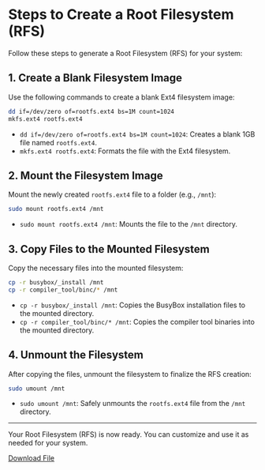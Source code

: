 # Steps to Create a Root Filesystem (RFS)

Follow these steps to generate a Root Filesystem (RFS) for your system:

## 1. Create a Blank Filesystem Image
Use the following commands to create a blank Ext4 filesystem image:

```bash
dd if=/dev/zero of=rootfs.ext4 bs=1M count=1024
mkfs.ext4 rootfs.ext4
```

- `dd if=/dev/zero of=rootfs.ext4 bs=1M count=1024`: Creates a blank 1GB file named `rootfs.ext4`.
- `mkfs.ext4 rootfs.ext4`: Formats the file with the Ext4 filesystem.

## 2. Mount the Filesystem Image
Mount the newly created `rootfs.ext4` file to a folder (e.g., `/mnt`):

```bash
sudo mount rootfs.ext4 /mnt
```

- `sudo mount rootfs.ext4 /mnt`: Mounts the file to the `/mnt` directory.

## 3. Copy Files to the Mounted Filesystem
Copy the necessary files into the mounted filesystem:

```bash
cp -r busybox/_install /mnt
cp -r compiler_tool/binc/* /mnt
```

- `cp -r busybox/_install /mnt`: Copies the BusyBox installation files to the mounted directory.
- `cp -r compiler_tool/binc/* /mnt`: Copies the compiler tool binaries into the mounted directory.

## 4. Unmount the Filesystem
After copying the files, unmount the filesystem to finalize the RFS creation:

```bash
sudo umount /mnt
```

- `sudo umount /mnt`: Safely unmounts the `rootfs.ext4` file from the `/mnt` directory.

---

Your Root Filesystem (RFS) is now ready. You can customize and use it as needed for your system.

[Download File](https://drive.google.com/file/d/1ksTqVTd2jdxr7GRt_ZbFzzFc4V8F4Ggr/view)
